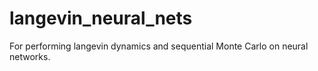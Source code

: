 # langevin_neural_nets
For performing langevin dynamics and sequential Monte Carlo on neural networks.

